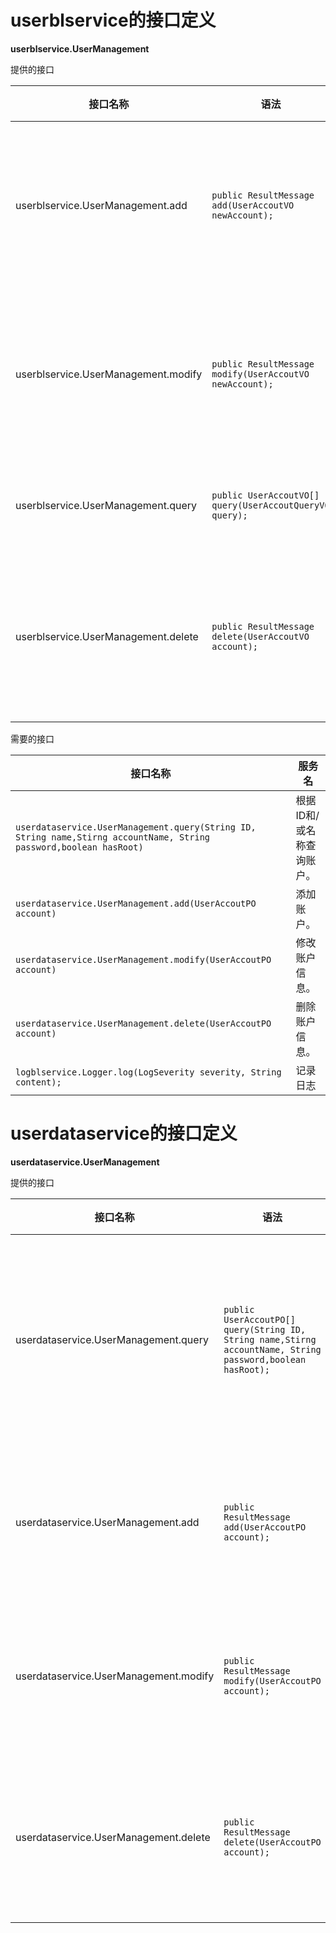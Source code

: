 # userblservice的接口定义

**userblservice.UserManagement**

提供的接口

| 接口名称                                | 语法                                       | 前置条件                  | 后置条件                  |
| ----------------------------------- | ---------------------------------------- | --------------------- | --------------------- |
| userblservice.UserManagement.add    | `public ResultMessage add(UserAccoutVO newAccount);` | 新账户信息合法且无冲突，用户具有最高权限。 | 新账户信息已经添加，持久化信息已经保存。  |
| userblservice.UserManagement.modify | `public ResultMessage modify(UserAccoutVO newAccount);` | 新账户信息合法且无冲突，用户具有最高权限。 | 账户信息已经修改，持久化信息已经保存。   |
| userblservice.UserManagement.query  | `public UserAccoutVO[] query(UserAccoutQueryVO query);` | 查询条件合法。               | 返回符合查询条件的数据。          |
| userblservice.UserManagement.delete | `public ResultMessage delete(UserAccoutVO account);` | 选择的账户合法，用户具有最高权限      | 选定账户信息已经删除，持久化信息已经保存。 |

需要的接口

| 接口名称                                     | 服务名            |
| ---------------------------------------- | -------------- |
| `userdataservice.UserManagement.query(String ID, String name,Stirng accountName, String password,boolean hasRoot)` | 根据ID和/或名称查询账户。 |
| `userdataservice.UserManagement.add(UserAccoutPO account)` | 添加账户。          |
| `userdataservice.UserManagement.modify(UserAccoutPO account)` | 修改账户信息。        |
| `userdataservice.UserManagement.delete(UserAccoutPO account)` | 删除账户信息。        |
| `logblservice.Logger.log(LogSeverity severity, String content);` | 记录日志           |

# userdataservice的接口定义

**userdataservice.UserManagement**

提供的接口

| 接口名称                                  | 语法                                       | 前置条件         | 后置条件                           |
| ------------------------------------- | ---------------------------------------- | ------------ | ------------------------------ |
| userdataservice.UserManagement.query  | `public UserAccoutPO[] query(String ID, String name,Stirng accountName, String password,boolean hasRoot);` | 查询条件合法。      | 返回满足条件的账户PO。某一项为null的意思是此项无限制。 |
| userdataservice.UserManagement.add    | `public ResultMessage add(UserAccoutPO account);` | 新账户信息合法且无冲突。 | 新账户信息已经添加，持久化信息已经保存。           |
| userdataservice.UserManagement.modify | `public ResultMessage modify(UserAccoutPO account); ` | 新账户信息合法且无冲突。 | 账户信息已经修改，持久化信息已经保存。            |
| userdataservice.UserManagement.delete | `public ResultMessage delete(UserAccoutPO account);` | 新账户信息合法且无冲突。 | 选定账户信息已经删除，持久化信息已经保存。          |

